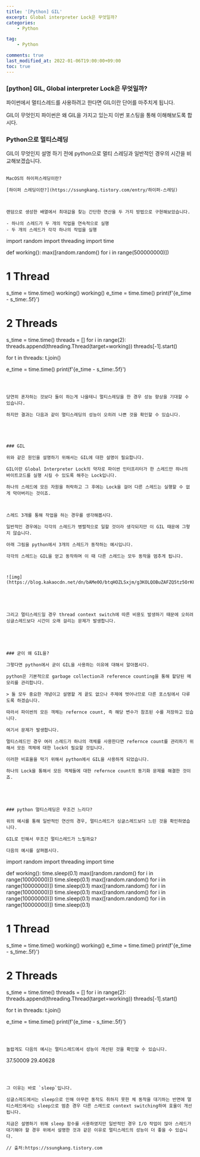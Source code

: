 ```yaml
---
title: '[Python] GIL'
excerpt: Global interpreter Lock은 무엇일까?
categories:
    - Python

tag:
    - Python

comments: true
last_modified_at: 2022-01-06T19:00:00+09:00
toc: true
---
```


### [python] GIL, Global interpreter Lock은 무엇일까?

파이썬에서 멀티스레드를 사용하려고 한다면 GIL이란 단어를 마주치게 됩니다.

GIL이 무엇인지 파이썬은 왜 GIL을 가지고 있는지 이번 포스팅을 통해 이해해보도록 합시다.

 

 

### Python으로 멀티스레딩

GIL이 무엇인지 설명 하기 전에 python으로 멀티 스레딩과 일반적인 경우의 시간을 비교해보겠습니다.

```

MacOS의 하이퍼스레딩이란?

[하이퍼 스레딩이란?](https://ssungkang.tistory.com/entry/하이퍼-스레딩)

 

랜덤으로 생성한 배열에서 최대값을 찾는 간단한 연산을 두 가지 방법으로 구현해보았습니다.

- 하나의 스레드가 두 개의 작업을 연속적으로 실행
- 두 개의 스레드가 각각 하나의 작업을 실행

```
import random
import threading
import time


def working():
    max([random.random() for i in range(500000000)])


# 1 Thread
s_time = time.time()
working()
working()
e_time = time.time()
print(f'{e_time - s_time:.5f}')


# 2 Threads
s_time = time.time()
threads = []
for i in range(2):
    threads.append(threading.Thread(target=working))
    threads[-1].start()

for t in threads:
    t.join()

e_time = time.time()
print(f'{e_time - s_time:.5f}')
```

 

당연히 혼자하는 것보다 둘이 하는게 나을테니 멀티스레딩을 한 경우 성능 향상을 기대할 수 있습니다.

하지만 결과는 다음과 같이 멀티스레딩의 성능이 오히려 나쁜 것을 확인할 수 있습니다.

 

 

### GIL

위와 같은 원인을 설명하기 위해서는 GIL에 대한 설명이 필요합니다.

GIL이란 Global Interpreter Lock의 약자로 파이썬 인터프리터가 한 스레드만 하나의 바이트코드를 실행 시킬 수 있도록 해주는 Lock입니다.

하나의 스레드에 모든 자원을 허락하고 그 후에는 Lock을 걸어 다른 스레드는 실행할 수 없게 막아버리는 것이죠.

 

스레드 3개를 통해 작업을 하는 경우를 생각해봅시다.

일반적인 경우에는 각각의 스레드가 병렬적으로 일할 것이라 생각되지만 이 GIL 때문에 그렇지 않습니다.

아래 그림을 python에서 3개의 스레드가 동작하는 예시입니다.

각각의 스레드는 GIL을 얻고 동작하며 이 때 다른 스레드는 모두 동작을 멈추게 됩니다.



![img](https://blog.kakaocdn.net/dn/bAMe0O/btqHOZLSxjm/g3KOLQOBuZAFZQ5tz5OrK0/img.png)



 

그리고 멀티스레드일 경우 thread context switch에 따른 비용도 발생하기 때문에 오히려 싱글스레드보다 시간이 오래 걸리는 문제가 발생합니다.

 

 

### 굳이 왜 GIL을?

그렇다면 python에서 굳이 GIL을 사용하는 이유에 대해서 알아봅시다.

python은 기본적으로 garbage collection과 reference counting을 통해 할당된 메모리를 관리합니다.

> 둘 모두 중요한 개념이고 설명할 게 끝도 없으나 주제에 벗어나므로 다른 포스팅에서 다루도록 하겠습니다.

따라서 파이썬의 모든 객체는 refernce count, 즉 해당 변수가 참조된 수를 저장하고 있습니다.

여기서 문제가 발생합니다.

멀티스레드인 경우 여러 스레드가 하나의 객체를 사용한다면 refernce count를 관리하기 위해서 모든 객체에 대한 lock이 필요할 것입니다.

이러한 비효율을 막기 위해서 python에서 GIL을 사용하게 되었습니다.

하나의 Lock을 통해서 모든 객체들에 대한 refernce count의 동기화 문제를 해결한 것이죠.

 

 

### python 멀티스레딩은 무조건 느리다?

위의 예시를 통해 일반적인 연산의 경우, 멀티스레드가 싱글스레드보다 느린 것을 확인하였습니다.

GIL로 인해서 무조건 멀티스레드가 느릴까요?

다음의 예시를 살펴봅시다.

```
import random
import threading
import time


def working():
    time.sleep(0.1)
    max([random.random() for i in range(10000000)])
    time.sleep(0.1)
    max([random.random() for i in range(10000000)])
    time.sleep(0.1)
    max([random.random() for i in range(10000000)])
    time.sleep(0.1)
    max([random.random() for i in range(10000000)])
    time.sleep(0.1)
    max([random.random() for i in range(10000000)])
    time.sleep(0.1)


# 1 Thread
s_time = time.time()
working()
working()
e_time = time.time()
print(f'{e_time - s_time:.5f}')


# 2 Threads
s_time = time.time()
threads = []
for i in range(2):
    threads.append(threading.Thread(target=working))
    threads[-1].start()

for t in threads:
    t.join()

e_time = time.time()
print(f'{e_time - s_time:.5f}')
```

 

놀랍게도 다음의 예시는 멀티스레드에서 성능이 개선된 것을 확인할 수 있습니다.

```
37.50009
29.40628
```

 

그 이유는 바로 `sleep`입니다.

싱글스레드에서는 sleep으로 인해 아무런 동작도 취하지 못한 체 동작을 대기하는 반면에 멀티스레드에서는 sleep으로 멈춘 경우 다른 스레드로 context switching하여 효율이 개선됩니다.

지금은 설명하기 위해 sleep 함수를 사용하였지만 일반적인 경우 I/O 작업이 많아 스레드가 대기해야 할 경우 위에서 설명한 것과 같은 이유로 멀티스레드의 성능이 더 좋을 수 있습니다.

// 출처:https://ssungkang.tistory.com
